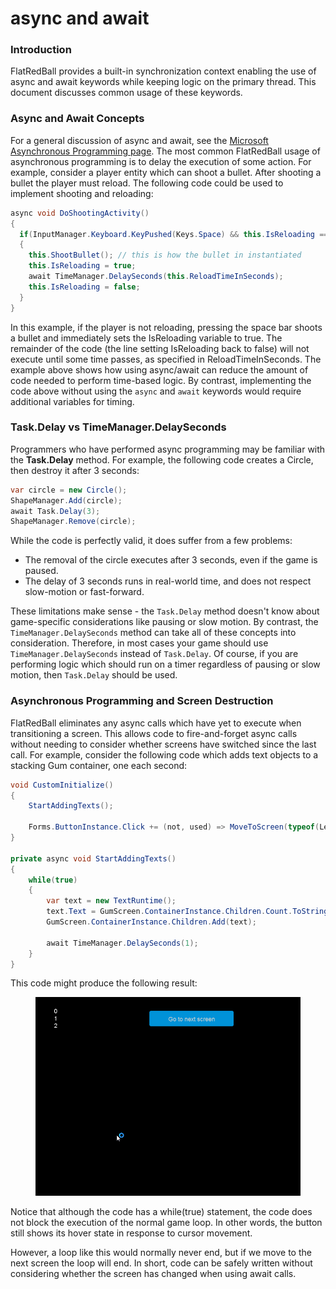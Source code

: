 # async and await

### Introduction

FlatRedBall provides a built-in synchronization context enabling the use of async and await keywords while keeping logic on the primary thread. This document discusses common usage of these keywords.

### Async and Await Concepts

For a general discussion of async and await, see the [Microsoft Asynchronous Programming page](https://docs.microsoft.com/en-us/dotnet/csharp/programming-guide/concepts/async/). The most common FlatRedBall usage of asynchronous programming is to delay the execution of some action. For example, consider a player entity which can shoot a bullet. After shooting a bullet the player must reload. The following code could be used to implement shooting and reloading:

```csharp
async void DoShootingActivity()
{
  if(InputManager.Keyboard.KeyPushed(Keys.Space) && this.IsReloading == false)
  {
    this.ShootBullet(); // this is how the bullet in instantiated
    this.IsReloading = true;
    await TimeManager.DelaySeconds(this.ReloadTimeInSeconds);
    this.IsReloading = false;
  }
}
```

In this example, if the player is not reloading, pressing the space bar shoots a bullet and immediately sets the IsReloading variable to true. The remainder of the code (the line setting IsReloading back to false) will not execute until some time passes, as specified in ReloadTimeInSeconds. The example above shows how using async/await can reduce the amount of code needed to perform time-based logic. By contrast, implementing the code above without using the `async` and `await` keywords would require additional variables for timing.

### Task.Delay vs TimeManager.DelaySeconds

Programmers who have performed async programming may be familiar with the **Task.Delay** method. For example, the following code creates a Circle, then destroy it after 3 seconds:

```csharp
var circle = new Circle();
ShapeManager.Add(circle);
await Task.Delay(3);
ShapeManager.Remove(circle);
```

While the code is perfectly valid, it does suffer from a few problems:

* The removal of the circle executes after 3 seconds, even if the game is paused.
* The delay of 3 seconds runs in real-world time, and does not respect slow-motion or fast-forward.

These limitations make sense - the `Task.Delay` method doesn't know about game-specific considerations like pausing or slow motion. By contrast, the `TimeManager.DelaySeconds` method can take all of these concepts into consideration. Therefore, in most cases your game should use `TimeManager.DelaySeconds` instead of `Task.Delay`. Of course, if you are performing logic which should run on a timer regardless of pausing or slow motion, then `Task.Delay` should be used.

### Asynchronous Programming and Screen Destruction

FlatRedBall eliminates any async calls which have yet to execute when transitioning a screen. This allows code to fire-and-forget async calls without needing to consider whether screens have switched since the last call. For example, consider the following code which adds text objects to a stacking Gum container, one each second:

```csharp
void CustomInitialize()
{
    StartAddingTexts();

    Forms.ButtonInstance.Click += (not, used) => MoveToScreen(typeof(Level1));
}

private async void StartAddingTexts()
{
    while(true)
    {
        var text = new TextRuntime();
        text.Text = GumScreen.ContainerInstance.Children.Count.ToString();
        GumScreen.ContainerInstance.Children.Add(text);

        await TimeManager.DelaySeconds(1);
    }
}
```

This code might produce the following result:

<figure><img src="../../media/2021-09-22_18-20-58.gif" alt=""><figcaption></figcaption></figure>

Notice that although the code has a while(true) statement, the code does not block the execution of the normal game loop. In other words, the button still shows its hover state in response to cursor movement.

However, a loop like this would normally never end, but if we move to the next screen the loop will end. In short, code can be safely written without considering whether the screen has changed when using await calls.

